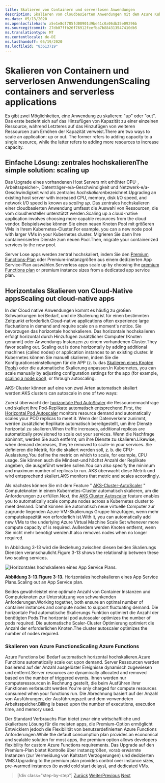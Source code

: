 ```yaml
---
title: Skalieren von Containern und serverlosen Anwendungen
description: Skalieren von cloudbasierten Anwendungen mit dem Azure Kubernetes-Dienst, um die Benutzer Anforderungen zu erfüllen.
ms.date: 05/13/2020
ms.openlocfilehash: a5e1e8df785fd08901d9be41c0a06db35e09296b
ms.sourcegitcommit: 27db07ffb26f76912feefba7b884313547410db5
ms.translationtype: MT
ms.contentlocale: de-DE
ms.lasthandoff: 05/19/2020
ms.locfileid: "83613719"
---
```

# <a name="scaling-containers-and-serverless-applications"></a><span data-ttu-id="fba08-103">Skalieren von Containern und serverlosen Anwendungen</span><span class="sxs-lookup"><span data-stu-id="fba08-103">Scaling containers and serverless applications</span></span>

<span data-ttu-id="fba08-104">Es gibt zwei Möglichkeiten, eine Anwendung zu skalieren: "up" oder "out". Das erste bezieht sich auf das Hinzufügen von Kapazität zu einer einzelnen Ressource, während Letzteres auf das Hinzufügen von weiteren Ressourcen zum Erhöhen der Kapazität verweist.</span><span class="sxs-lookup"><span data-stu-id="fba08-104">There are two ways to scale an application: up or out. The former refers to adding capacity to a single resource, while the latter refers to adding more resources to increase capacity.</span></span>

## <a name="the-simple-solution-scaling-up"></a><span data-ttu-id="fba08-105">Einfache Lösung: zentrales hochskalieren</span><span class="sxs-lookup"><span data-stu-id="fba08-105">The simple solution: scaling up</span></span>

<span data-ttu-id="fba08-106">Das Upgrade eines vorhandenen Host Servers mit erhöhter CPU-, Arbeitsspeicher-, Datenträger-e/a-Geschwindigkeit und Netzwerk-e/a-Geschwindigkeit wird als zentrales *hochskalieren*bezeichnet.</span><span class="sxs-lookup"><span data-stu-id="fba08-106">Upgrading an existing host server with increased CPU, memory, disk I/O speed, and network I/O speed is known as *scaling up*.</span></span> <span data-ttu-id="fba08-107">Das zentrales hochskalieren einer cloudbasierten Anwendung umfasst die Auswahl von Ressourcen, die vom cloudhersteller unterstützt werden.</span><span class="sxs-lookup"><span data-stu-id="fba08-107">Scaling up a cloud-native application involves choosing more capable resources from the cloud vendor.</span></span> <span data-ttu-id="fba08-108">Beispielsweise können Sie einen neuen Knoten Pool mit größeren VMs in Ihrem Kubernetes-Cluster.</span><span class="sxs-lookup"><span data-stu-id="fba08-108">For example, you can a new node pool with larger VMs in your Kubernetes cluster.</span></span> <span data-ttu-id="fba08-109">Migrieren Sie dann Ihre containerisierten Dienste zum neuen Pool.</span><span class="sxs-lookup"><span data-stu-id="fba08-109">Then, migrate your containerized services to the new pool.</span></span>

<span data-ttu-id="fba08-110">Server Lose apps werden zentral hochskaliert, indem Sie den [Premium Functions-Plan](https://docs.microsoft.com/azure/azure-functions/functions-scale) oder Premium-instanzgrößen aus einem dedizierten App Service-Plan auswählen.</span><span class="sxs-lookup"><span data-stu-id="fba08-110">Serverless apps scale up by choosing the [premium Functions plan](https://docs.microsoft.com/azure/azure-functions/functions-scale) or premium instance sizes from a dedicated app service plan.</span></span>

## <a name="scaling-out-cloud-native-apps"></a><span data-ttu-id="fba08-111">Horizontales Skalieren von Cloud-Native apps</span><span class="sxs-lookup"><span data-stu-id="fba08-111">Scaling out cloud-native apps</span></span>

<span data-ttu-id="fba08-112">In der Cloud native Anwendungen kommt es häufig zu großen Schwankungen bei Bedarf, und die Skalierung ist für einen bestimmten Zeitpunkt erforderlich.</span><span class="sxs-lookup"><span data-stu-id="fba08-112">Cloud-native applications often experience large fluctuations in demand and require scale on a moment's notice.</span></span> <span data-ttu-id="fba08-113">Sie bevorzugen das horizontale hochskalieren. Das horizontale hochskalieren erfolgt horizontal durch Hinzufügen zusätzlicher Computer (Knoten genannt) oder Anwendungs Instanzen zu einem vorhandenen Cluster.</span><span class="sxs-lookup"><span data-stu-id="fba08-113">They favor scaling out. Scaling out is done horizontally by adding additional machines (called nodes) or application instances to an existing cluster.</span></span> <span data-ttu-id="fba08-114">In Kubernetes können Sie manuell skalieren, indem Sie die Konfigurationseinstellungen für die APP (z. b. das [Skalieren eines Knoten Pools](https://docs.microsoft.com/azure/aks/use-multiple-node-pools#scale-a-node-pool-manually)) oder die automatische Skalierung anpassen.</span><span class="sxs-lookup"><span data-stu-id="fba08-114">In Kubernetes, you can scale manually by adjusting configuration settings for the app (for example, [scaling a node pool](https://docs.microsoft.com/azure/aks/use-multiple-node-pools#scale-a-node-pool-manually)), or through autoscaling.</span></span>

<span data-ttu-id="fba08-115">AKS-Cluster können auf eine von zwei Arten automatisch skaliert werden:</span><span class="sxs-lookup"><span data-stu-id="fba08-115">AKS clusters can autoscale in one of two ways:</span></span>

<span data-ttu-id="fba08-116">Zuerst überwacht der [horizontale Pod AutoScaler](https://docs.microsoft.com/azure/aks/tutorial-kubernetes-scale#autoscale-pods) die Ressourcennachfrage und skaliert ihre Pod-Replikate automatisch entsprechend.</span><span class="sxs-lookup"><span data-stu-id="fba08-116">First, the [Horizontal Pod Autoscaler](https://docs.microsoft.com/azure/aks/tutorial-kubernetes-scale#autoscale-pods) monitors resource demand and automatically scales your POD replicas to meet it.</span></span> <span data-ttu-id="fba08-117">Wenn der Datenverkehr zunimmt, werden zusätzliche Replikate automatisch bereitgestellt, um ihre Dienste horizontal zu skalieren.</span><span class="sxs-lookup"><span data-stu-id="fba08-117">When traffic increases, additional replicas are automatically provisioned to scale out your services.</span></span> <span data-ttu-id="fba08-118">Wenn die Nachfrage abnimmt, werden Sie auch entfernt, um ihre Dienste zu skalieren.</span><span class="sxs-lookup"><span data-stu-id="fba08-118">Likewise, when demand decreases, they're removed to scale-in your services.</span></span> <span data-ttu-id="fba08-119">Sie definieren die Metrik, für die skaliert werden soll, z. b. die CPU-Auslastung.</span><span class="sxs-lookup"><span data-stu-id="fba08-119">You define the metric on which to scale, for example, CPU usage.</span></span> <span data-ttu-id="fba08-120">Sie können auch die Mindest-und höchst Anzahl der Replikate angeben, die ausgeführt werden sollen.</span><span class="sxs-lookup"><span data-stu-id="fba08-120">You can also specify the minimum and maximum number of replicas to run.</span></span> <span data-ttu-id="fba08-121">AKS überwacht diese Metrik und wird entsprechend skaliert.</span><span class="sxs-lookup"><span data-stu-id="fba08-121">AKS monitors that metric and scales accordingly.</span></span>

<span data-ttu-id="fba08-122">Als nächstes können Sie mit dem Feature " [AKS-Cluster-AutoScaler](https://docs.microsoft.com/azure/aks/cluster-autoscaler) " Computeknoten in einem Kubernetes-Cluster automatisch skalieren, um die Anforderungen zu erfüllen.</span><span class="sxs-lookup"><span data-stu-id="fba08-122">Next, the [AKS Cluster Autoscaler](https://docs.microsoft.com/azure/aks/cluster-autoscaler) feature enables you to automatically scale compute nodes across a Kubernetes cluster to meet demand.</span></span> <span data-ttu-id="fba08-123">Damit können Sie automatisch neue virtuelle Computer zur zugrunde liegenden Azure-VM-Skalierungs Gruppe hinzufügen, wenn mehr computekapazität von erforderlich ist.</span><span class="sxs-lookup"><span data-stu-id="fba08-123">With it, you can automatically add new VMs to the underlying Azure Virtual Machine Scale Set whenever more compute capacity of is required.</span></span> <span data-ttu-id="fba08-124">Außerdem werden Knoten entfernt, wenn Sie nicht mehr benötigt werden.</span><span class="sxs-lookup"><span data-stu-id="fba08-124">It also removes nodes when no longer required.</span></span>

<span data-ttu-id="fba08-125">In Abbildung 3-13 wird die Beziehung zwischen diesen beiden Skalierungs Diensten veranschaulicht.</span><span class="sxs-lookup"><span data-stu-id="fba08-125">Figure 3-13 shows the relationship between these two scaling services.</span></span>

![Horizontales hochskalieren eines App Service Plans.](./media/aks-cluster-autoscaler.png)

<span data-ttu-id="fba08-127">**Abbildung 3-13**.</span><span class="sxs-lookup"><span data-stu-id="fba08-127">**Figure 3-13**.</span></span> <span data-ttu-id="fba08-128">Horizontales hochskalieren eines App Service Plans.</span><span class="sxs-lookup"><span data-stu-id="fba08-128">Scaling out an App Service plan.</span></span>

<span data-ttu-id="fba08-129">Beides gewährleistet eine optimale Anzahl von Container Instanzen und Computeknoten zur Unterstützung von schwankenden Anforderungen.</span><span class="sxs-lookup"><span data-stu-id="fba08-129">Working together, both ensure an optimal number of container instances and compute nodes to support fluctuating demand.</span></span> <span data-ttu-id="fba08-130">Die horizontale Pod automatische Skalierungs Funktion optimiert die Anzahl der benötigten Pods.</span><span class="sxs-lookup"><span data-stu-id="fba08-130">The horizontal pod autoscaler optimizes the number of pods required.</span></span> <span data-ttu-id="fba08-131">Die automatische Scaler-Cluster Optimierung optimiert die Anzahl der erforderlichen Knoten.</span><span class="sxs-lookup"><span data-stu-id="fba08-131">The cluster autoscaler optimizes the number of nodes required.</span></span>

### <a name="scaling-azure-functions"></a><span data-ttu-id="fba08-132">Skalieren von Azure Functions</span><span class="sxs-lookup"><span data-stu-id="fba08-132">Scaling Azure Functions</span></span>

<span data-ttu-id="fba08-133">Azure Functions bei Bedarf automatisch horizontal hochskalieren.</span><span class="sxs-lookup"><span data-stu-id="fba08-133">Azure Functions automatically scale out upon demand.</span></span> <span data-ttu-id="fba08-134">Server Ressourcen werden basierend auf der Anzahl ausgelöster Ereignisse dynamisch zugewiesen und entfernt.</span><span class="sxs-lookup"><span data-stu-id="fba08-134">Server resources are dynamically allocated and removed based on the number of triggered events.</span></span> <span data-ttu-id="fba08-135">Ihnen werden nur computeressourcen in Rechnung gestellt, die beim Ausführen ihrer Funktionen verbraucht werden.</span><span class="sxs-lookup"><span data-stu-id="fba08-135">You're only charged for compute resources consumed when your functions run.</span></span> <span data-ttu-id="fba08-136">Die Abrechnung basiert auf der Anzahl von Ausführungen, der Ausführungszeit und dem verwendeten Arbeitsspeicher.</span><span class="sxs-lookup"><span data-stu-id="fba08-136">Billing is based upon the number of executions, execution time, and memory used.</span></span>

<span data-ttu-id="fba08-137">Der Standard Verbrauchs Plan bietet zwar eine wirtschaftliche und skalierbare Lösung für die meisten apps, die Premium-Option ermöglicht Entwicklern jedoch die Flexibilität von benutzerdefinierten Azure Functions Anforderungen.</span><span class="sxs-lookup"><span data-stu-id="fba08-137">While the default consumption plan provides an economical and scalable solution for most apps, the premium option allows developers flexibility for custom Azure Functions requirements.</span></span> <span data-ttu-id="fba08-138">Das Upgrade auf den Premium-Plan bietet Kontrolle über instanzgrößen, vorab erwärmte Instanzen (zur Vermeidung von Kaltstart Verzögerungen) und dedizierten VMS.</span><span class="sxs-lookup"><span data-stu-id="fba08-138">Upgrading to the premium plan provides control over instance sizes, pre-warmed instances (to avoid cold start delays), and dedicated VMs.</span></span>

>[!div class="step-by-step"]
><span data-ttu-id="fba08-139">[Zurück](deploy-containers-azure.md)
>[Weiter](other-deployment-options.md)</span><span class="sxs-lookup"><span data-stu-id="fba08-139">[Previous](deploy-containers-azure.md)
[Next](other-deployment-options.md)</span></span>
